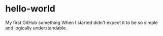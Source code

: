 # hello-world
My first GitHub something
When I started didn't expect it to be so simple and logically understandable. 
